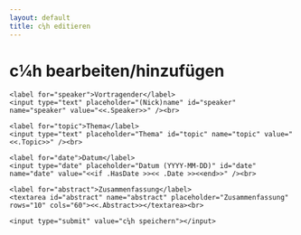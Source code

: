 ```yaml
---
layout: default
title: c¼h editieren
---
```


<h1>c¼h bearbeiten/hinzufügen</h1>

<form method="POST" action="edit_c14.html">
	<input type="hidden" name="id" value="<< if ge .Id 0 >><<.Id>><< end >>" />

	<label for="speaker">Vortragender</label>
	<input type="text" placeholder="(Nick)name" id="speaker"  name="speaker" value="<<.Speaker>>" /><br>

	<label for="topic">Thema</label>
	<input type="text" placeholder="Thema" id="topic" name="topic" value="<<.Topic>>" /><br>

	<label for="date">Datum</label>
	<input type="date" placeholder="Datum (YYYY-MM-DD)" id="date" name="date" value="<<if .HasDate >><< .Date >><<end>>" /><br>

	<label for="abstract">Zusammenfassung</label>
	<textarea id="abstract" name="abstract" placeholder="Zusammenfassung" rows="10" cols="60"><<.Abstract>></textarea><br>

	<input type="submit" value="c¼h speichern"></input>

</form>
